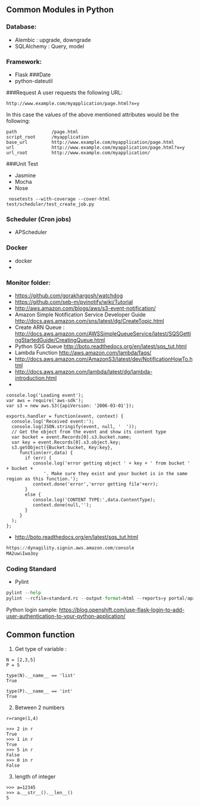 ## Common Modules in Python 
### Database:
- Alembic : upgrade, downgrade
- SQLAlchemy : Query, model
###  Framework:
- Flask
###Date
- python-dateutil

###Request
A user requests the following URL:

    http://www.example.com/myapplication/page.html?x=y
In this case the values of the above mentioned attributes would be the following:

    path             /page.html
    script_root      /myapplication
    base_url         http://www.example.com/myapplication/page.html
    url              http://www.example.com/myapplication/page.html?x=y
    url_root         http://www.example.com/myapplication/

###Unit Test
- Jasmine
- Mocha
- Nose
```
 nosetests --with-coverage --cover-html test/scheduler/test_create_job.py
 ```
### Scheduler (Cron jobs)
- APScheduler

### Docker
- docker
- 
### Monitor folder:
- https://github.com/gorakhargosh/watchdog
- https://github.com/seb-m/pyinotify/wiki/Tutorial
- http://aws.amazon.com/blogs/aws/s3-event-notification/
 - Amazon Simple Notification Service Developer Guide http://docs.aws.amazon.com/sns/latest/dg/CreateTopic.html 
 - Create ARN Queue : http://docs.aws.amazon.com/AWSSimpleQueueService/latest/SQSGettingStartedGuide/CreatingQueue.html
 - Python SQS Queue http://boto.readthedocs.org/en/latest/sqs_tut.html
 - Lambda Function http://aws.amazon.com/lambda/faqs/
 - http://docs.aws.amazon.com/AmazonS3/latest/dev/NotificationHowTo.html 
 - http://docs.aws.amazon.com/lambda/latest/dg/lambda-introduction.html
 - 
 ```
 console.log('Loading event');
var aws = require('aws-sdk');
var s3 = new aws.S3({apiVersion: '2006-03-01'});

exports.handler = function(event, context) {
   console.log('Received event:');
   console.log(JSON.stringify(event, null, '  '));
   // Get the object from the event and show its content type
   var bucket = event.Records[0].s3.bucket.name;
   var key = event.Records[0].s3.object.key;
   s3.getObject({Bucket:bucket, Key:key},
      function(err,data) {
        if (err) {
           console.log('error getting object ' + key + ' from bucket ' + bucket + 
               '. Make sure they exist and your bucket is in the same region as this function.');
           context.done('error','error getting file'+err);
        }
        else {
           console.log('CONTENT TYPE:',data.ContentType);
           context.done(null,'');
        }
      }
   );
};

 ```
 
- http://boto.readthedocs.org/en/latest/sqs_tut.html
 

 ```python
 https://dynagility.signin.aws.amazon.com/console
MA2uw&Iwa3oy 
 ```

### Coding Standard
- Pylint
 
 ```python
 pylint --help
 pylint --rcfile=standard.rc --output-format=html --reports=y portal/apis > pylintResult.html
 ```

Python login sample: https://blog.openshift.com/use-flask-login-to-add-user-authentication-to-your-python-application/

## Common function 
1. Get type of variable : 

```
N = [2,3,5]
P = 5

type(N).__name__ == 'list'
True

type(P).__name__ == 'int'
True
```
2. Between 2 numbers

```
r=range(1,4)

>>> 2 in r
True
>>> 1 in r
True
>>> 5 in r
False
>>> 0 in r
False
```
3. length of integer

```
>>> a=12345
>>> a.__str__().__len__()
5
```


